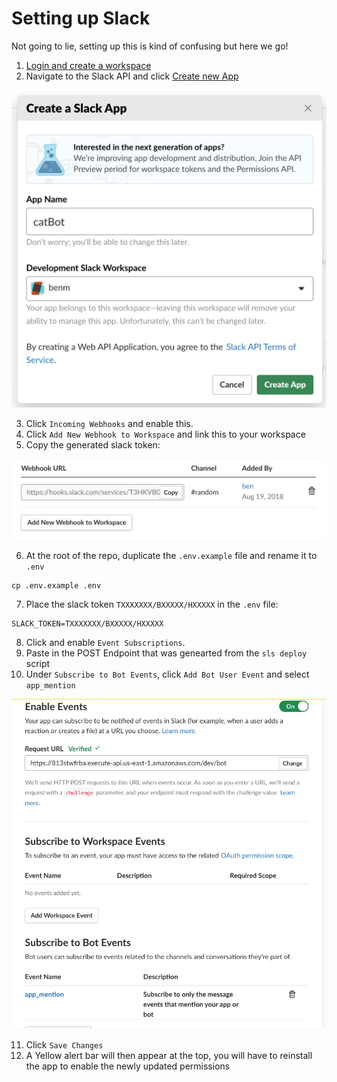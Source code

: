 # Setting up Slack

Not going to lie, setting up this is kind of confusing but here we go!

1. [Login and create a workspace](https://slack.com/create)
2. Navigate to the Slack API and click [Create new App](https://api.slack.com/apps)

![eanble access](../.images/create-slack-app.png)

3. Click `Incoming Webhooks` and enable this.
4. Click `Add New Webhook to Workspace` and link this to your workspace
5. Copy the generated slack token:

![slack hook](../.images/incoming-hook.png)

6. At the root of the repo, duplicate the `.env.example` file and rename it to `.env`
```
cp .env.example .env
```
7. Place the slack token `TXXXXXXX/BXXXXX/HXXXXX` in the `.env` file:
```
SLACK_TOKEN=TXXXXXXX/BXXXXX/HXXXXX
```
8. Click and enable `Event Subscriptions`.
9. Paste in the POST Endpoint that was genearted from the `sls deploy` script
10. Under `Subscribe to Bot Events`, click `Add Bot User Event` and select `app_mention`


![event subscription](../.images/event-subscription.png)

11. Click `Save Changes`
12. A Yellow alert bar will then appear at the top, you will have to reinstall the app to enable the newly updated permissions
